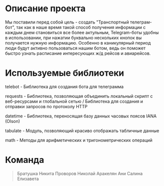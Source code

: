 # Описание проекта
Мы поставили перед собой цель - создать "Транспортный телеграм-бот", так как в наше время такой способ получения информации с каждым днем становиться все более актульным, Telegram-боты удобны в использовании, при нажатии буквально нескольких кнопок вы получается нужную информацию. Особенно в каникулярный период люди будут активно пользоваться нашим ботом, ведь он поможет быстро узнать расписание интересующих ж/д рейсов и авиарейсов. 

# Используемые библиотеки 
telebot - Библиотека для создания бота для телеграмма

requests - Библиотека, позволяющая объединить локальный скрипт с веб-ресурсами и глобальной сетью / Библиотека для создания и отправки запросов по протоколу HTTP

datetime - Библиотека, переносящая базу данных часовых поясов IANA (Olson)

tabulate - Модуль, позволяющий красиво отображать табличные данные

math - Методы для арифметических и тригонометрических операций

# Команда
> Братушка Никита
> Проворов Николай
> Аракелян Ани
> Салина Елизавета
